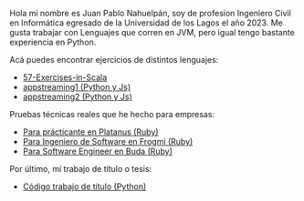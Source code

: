 <p>
 Hola mi nombre es Juan Pablo Nahuelpán, soy de profesion Ingeniero Civil en Informática egresado de la Universidad de los Lagos el año 2023.
 Me gusta trabajar con Lenguajes que corren en JVM, pero igual tengo bastante experiencia en Python.
</p>
<h7>Acá puedes encontrar ejercicios de distintos lenguajes:</h7>
<ul>
    <li><a href="https://github.com/jpnahuelpan/57-Exercises-in-Scala">57-Exercises-in-Scala</a></li>
    <li><a href="https://github.com/jpnahuelpan/appstreaming1">appstreaming1 (Python y Js)</a></li>
    <li><a href="https://github.com/jpnahuelpan/appstreaming2">appstreaming2 (Python y Js)</a></li>
</ul>
<h7>Pruebas técnicas reales que he hecho para empresas:</h7>
<ul>
    <li><a href="https://github.com/jpnahuelpan/tareaPlatanus">Para prácticante en Platanus (Ruby)</a></li>
    <li><a href="https://github.com/jpnahuelpan/pruebaFrogmi">Para Ingeniero de Software en Frogmi (Ruby)</a></li>
    <li><a href="https://github.com/jpnahuelpan/desafioBuda">Para Software Engineer en Buda (Ruby)</a></li>
</ul>
<h7>Por último, mí trabajo de título o tesis:</h7>
<ul>
    <li><a href="https://github.com/jpnahuelpan/tt-pregrado">Código trabajo de título (Python)</a></li>
</ul>


<!---
jpnahuelpan/jpnahuelpan is a ✨ special ✨ repository because its `README.md` (this file) appears on your GitHub profile.
You can click the Preview link to take a look at your changes.
--->
